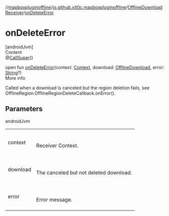 //[mapboxpluginoffline](../../../index.md)/[io.github.xit0c.mapboxpluginoffline](../index.md)/[OfflineDownloadReceiver](index.md)/[onDeleteError](on-delete-error.md)



# onDeleteError  
[androidJvm]  
Content  
@[CallSuper](https://developer.android.com/reference/kotlin/androidx/annotation/CallSuper.html)()  
  
open fun [onDeleteError](on-delete-error.md)(context: [Context](https://developer.android.com/reference/kotlin/android/content/Context.html), download: [OfflineDownload](../../io.github.xit0c.mapboxpluginoffline.model/-offline-download/index.md), error: [String](https://kotlinlang.org/api/latest/jvm/stdlib/kotlin/-string/index.html)?)  
More info  


Called when a download is canceled but the region deletion fails, see OfflineRegion.OfflineRegionDeleteCallback.onError().



## Parameters  
  
androidJvm  
  
| | |
|---|---|
| <a name="io.github.xit0c.mapboxpluginoffline/OfflineDownloadReceiver/onDeleteError/#android.content.Context#io.github.xit0c.mapboxpluginoffline.model.OfflineDownload#kotlin.String?/PointingToDeclaration/"></a>context| <a name="io.github.xit0c.mapboxpluginoffline/OfflineDownloadReceiver/onDeleteError/#android.content.Context#io.github.xit0c.mapboxpluginoffline.model.OfflineDownload#kotlin.String?/PointingToDeclaration/"></a><br><br>Receiver Context.<br><br>|
| <a name="io.github.xit0c.mapboxpluginoffline/OfflineDownloadReceiver/onDeleteError/#android.content.Context#io.github.xit0c.mapboxpluginoffline.model.OfflineDownload#kotlin.String?/PointingToDeclaration/"></a>download| <a name="io.github.xit0c.mapboxpluginoffline/OfflineDownloadReceiver/onDeleteError/#android.content.Context#io.github.xit0c.mapboxpluginoffline.model.OfflineDownload#kotlin.String?/PointingToDeclaration/"></a><br><br>The canceled but not deleted download.<br><br>|
| <a name="io.github.xit0c.mapboxpluginoffline/OfflineDownloadReceiver/onDeleteError/#android.content.Context#io.github.xit0c.mapboxpluginoffline.model.OfflineDownload#kotlin.String?/PointingToDeclaration/"></a>error| <a name="io.github.xit0c.mapboxpluginoffline/OfflineDownloadReceiver/onDeleteError/#android.content.Context#io.github.xit0c.mapboxpluginoffline.model.OfflineDownload#kotlin.String?/PointingToDeclaration/"></a><br><br>Error message.<br><br>|
  
  



